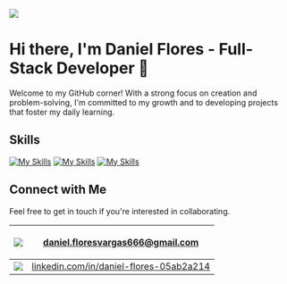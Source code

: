 ![](https://komarev.com/ghpvc/?username=Daniel-Flores-Web&color=blueviolet)

[comment]:<img align="right" width="345" src="https://steamuserimages-a.akamaihd.net/ugc/1869553886388207956/EFF4D03D2C308E1D1609327F94EC7D407511461B/" alt="IMAGE">

# Hi there, I'm Daniel Flores - Full-Stack Developer 👋

Welcome to my GitHub corner! With a strong focus on creation and problem-solving, I'm committed to my growth and to developing projects that foster my daily learning.

## Skills
[![My Skills](https://skillicons.dev/icons?i=html,css,js,ts,angular)](https://skillicons.dev)
[![My Skills](https://skillicons.dev/icons?i=java,spring,maven,gradle,docker,kafka)](https://skillicons.dev)
[![My Skills](https://skillicons.dev/icons?i=postgres,mysql,mongodb,firebase)](https://skillicons.dev)
## Connect with Me

Feel free to get in touch if you're interested in collaborating.

| <img src="https://img.shields.io/badge/Gmail-f7768e">    | <p>daniel.floresvargas666@gmail.com</p>                                                                    |
|----------------------------------------------------------|------------------------------------------------------------------------------------------------------------|
| <img src="https://img.shields.io/badge/Linkedin-7aa2f7"> | <a href="https://www.linkedin.com/in/daniel-flores-05ab2a214/">linkedin.com/in/daniel-flores-05ab2a214</a> |
